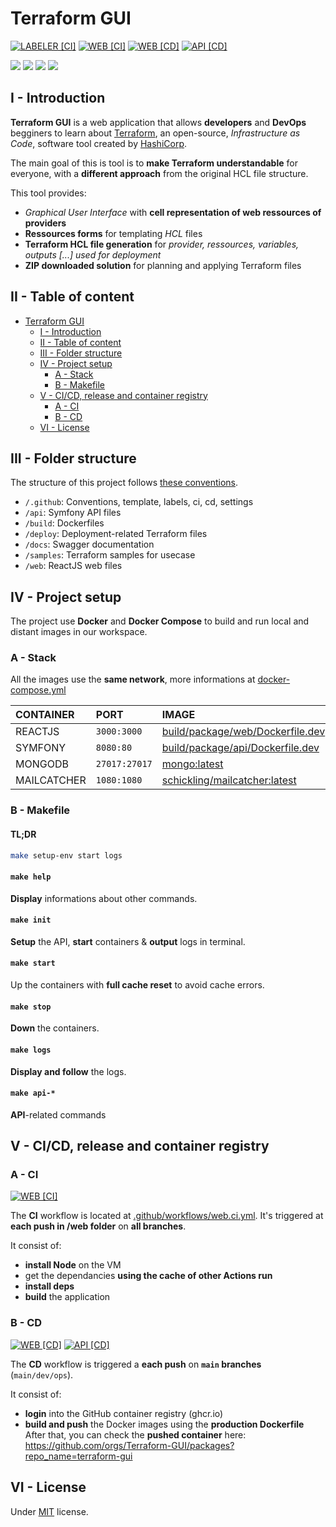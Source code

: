 # Terraform GUI

[![LABELER [CI]](https://github.com/Terraform-GUI/terraform-gui/actions/workflows/labeler.ci.yml/badge.svg)](https://github.com/Terraform-GUI/terraform-gui/actions/workflows/labeler.ci.yml)
[![ WEB [CI]](https://github.com/Terraform-GUI/terraform-gui/actions/workflows/web.ci.yml/badge.svg)](https://github.com/Terraform-GUI/terraform-gui/actions/workflows/web.ci.yml)
[![ WEB [CD]](https://github.com/Terraform-GUI/terraform-gui/actions/workflows/web.cd.yml/badge.svg)](https://github.com/Terraform-GUI/terraform-gui/actions/workflows/web.cd.yml)
[![API [CD]](https://github.com/Terraform-GUI/terraform-gui/actions/workflows/api.cd.yml/badge.svg)](https://github.com/Terraform-GUI/terraform-gui/actions/workflows/api.cd.yml)

[![](https://img.shields.io/github/v/release/Terraform-GUI/terraform-gui?display_name=tag)](https://github.com/Terraform-GUI/terraform-gui/releases)
[![](https://img.shields.io/github/issues/Terraform-GUI/terraform-gui)](https://github.com/Terraform-GUI/terraform-gui/issues)
[![](https://img.shields.io/github/issues-pr/Terraform-GUI/terraform-gui)](https://github.com/Terraform-GUI/terraform-gui/pulls)
[![](https://img.shields.io/github/license/Terraform-GUI/terraform-gui)](https://github.com/Terraform-GUI/terraform-gui/blob/main/LICENSE)

## I - Introduction

**Terraform GUI** is a web application that allows **developers** and **DevOps** begginers to learn about [Terraform](https://www.terraform.io/), an open-source, *Infrastructure as Code*, software tool created by [HashiCorp](https://www.hashicorp.com/).

The main goal of this is tool is to **make Terraform understandable** for everyone, with a **different approach** from the original HCL file structure.

This tool provides:

- *Graphical User Interface* with **cell representation of web ressources of providers**
- **Ressources forms** for templating *HCL* files
- **Terraform HCL file generation** for *provider, ressources, variables, outputs [...] used for deployment*
- **ZIP downloaded solution** for planning and applying Terraform files

## II - Table of content

- [Terraform GUI](#terraform-gui)
  - [I - Introduction](#i---introduction)
  - [II - Table of content](#ii---table-of-content)
  - [III - Folder structure](#iii---folder-structure)
  - [IV - Project setup](#iv---project-setup)
    - [A - Stack](#a---stack)
    - [B - Makefile](#b---makefile)
  - [V - CI/CD, release and container registry](#v---cicd-release-and-container-registry)
    - [A - CI](#a---ci)
    - [B - CD](#b---cd)
  - [VI - License](#vi---license)

## III - Folder structure

The structure of this project follows [these conventions](https://github.com/golang-standards/project-layout).

- `/.github`: Conventions, template, labels, ci, cd, settings
- `/api`: Symfony API files
- `/build`: Dockerfiles
- `/deploy`: Deployment-related Terraform files
- `/docs`: Swagger documentation
- `/samples`: Terraform samples for usecase
- `/web`: ReactJS web files

## IV - Project setup

The project use **Docker** and **Docker Compose** to build and run local and distant images in our workspace.

### A - Stack

All the images use the **same network**, more informations at [docker-compose.yml](docker-compose.yml)

| CONTAINER   | PORT          | IMAGE                                                                            |
| :---------- | :------------ | :------------------------------------------------------------------------------- |
| REACTJS     | `3000:3000`   | [build/package/web/Dockerfile.dev](build/package/web/Dockerfile.dev)             |
| SYMFONY     | `8080:80`     | [build/package/api/Dockerfile.dev](build/package/api/Dockerfile.dev)             |
| MONGODB     | `27017:27017` | [mongo:latest](https://hub.docker.com/_/mongo)                                   |
| MAILCATCHER | `1080:1080`   | [schickling/mailcatcher:latest](https://hub.docker.com/r/schickling/mailcatcher) |

### B - Makefile

#### TL;DR <!-- omit in toc -->

```bash
make setup-env start logs
```

#### `make help` <!-- omit in toc -->

**Display** informations about other commands.

#### `make init` <!-- omit in toc -->

**Setup** the API, **start** containers & **output** logs in terminal.

#### `make start` <!-- omit in toc -->

Up the containers with **full cache reset** to avoid cache errors.

#### `make stop` <!-- omit in toc -->

**Down** the containers.

#### `make logs` <!-- omit in toc -->

**Display and follow** the logs.

#### `make api-*` <!-- omit in toc -->

**API**-related commands

## V - CI/CD, release and container registry

### A - CI

[![ WEB [CI]](https://github.com/Terraform-GUI/terraform-gui/actions/workflows/web.ci.yml/badge.svg)](https://github.com/Terraform-GUI/terraform-gui/actions/workflows/web.ci.yml)

The **CI** workflow is located at [.github/workflows/web.ci.yml](.github/workflows/web.ci.yml). It's triggered at **each push in /web folder** on **all branches**.

It consist of:

- **install Node** on the VM
- get the dependancies **using the cache of other Actions run**
- **install deps**
- **build** the application

### B - CD

[![ WEB [CD]](https://github.com/Terraform-GUI/terraform-gui/actions/workflows/web.cd.yml/badge.svg)](https://github.com/Terraform-GUI/terraform-gui/actions/workflows/web.cd.yml)
[![API [CD]](https://github.com/Terraform-GUI/terraform-gui/actions/workflows/api.cd.yml/badge.svg)](https://github.com/Terraform-GUI/terraform-gui/actions/workflows/api.cd.yml)

The **CD** workflow is triggered a **each push** on **`main` branches** (`main/dev/ops`).

It consist of:

- **login** into the GitHub container registry (ghcr.io)
- **build and push** the Docker images using the **production Dockerfile**
After that, you can check the **pushed container** here: https://github.com/orgs/Terraform-GUI/packages?repo_name=terraform-gui


## VI - License

Under [MIT](./LICENSE) license.
